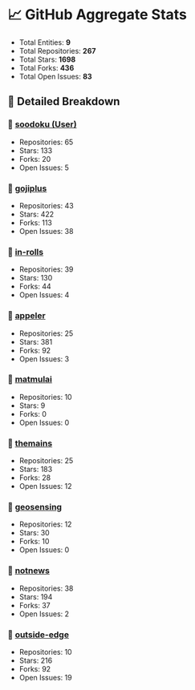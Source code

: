 # 📈 GitHub Aggregate Stats

- Total Entities: **9**
- Total Repositories: **267**
- Total Stars: **1698**
- Total Forks: **436**
- Total Open Issues: **83**

## 🚀 Detailed Breakdown

### 🏢 [soodoku (User)](https://github.com/soodoku)
- Repositories: 65
- Stars: 133
- Forks: 20
- Open Issues: 5

### 🏢 [gojiplus](https://github.com/gojiplus)
- Repositories: 43
- Stars: 422
- Forks: 113
- Open Issues: 38

### 🏢 [in-rolls](https://github.com/in-rolls)
- Repositories: 39
- Stars: 130
- Forks: 44
- Open Issues: 4

### 🏢 [appeler](https://github.com/appeler)
- Repositories: 25
- Stars: 381
- Forks: 92
- Open Issues: 3

### 🏢 [matmulai](https://github.com/matmulai)
- Repositories: 10
- Stars: 9
- Forks: 0
- Open Issues: 0

### 🏢 [themains](https://github.com/themains)
- Repositories: 25
- Stars: 183
- Forks: 28
- Open Issues: 12

### 🏢 [geosensing](https://github.com/geosensing)
- Repositories: 12
- Stars: 30
- Forks: 10
- Open Issues: 0

### 🏢 [notnews](https://github.com/notnews)
- Repositories: 38
- Stars: 194
- Forks: 37
- Open Issues: 2

### 🏢 [outside-edge](https://github.com/outside-edge)
- Repositories: 10
- Stars: 216
- Forks: 92
- Open Issues: 19

